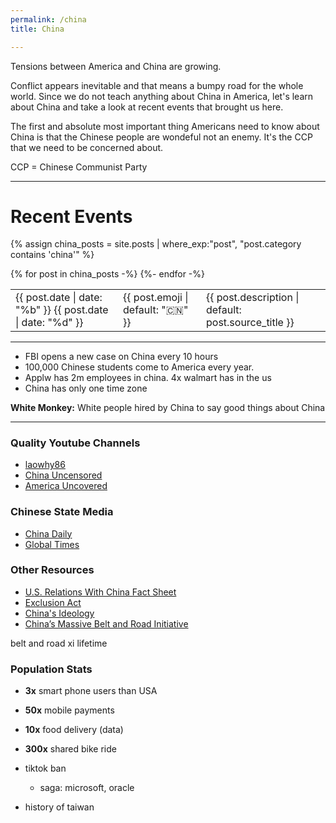 ```yaml
---
permalink: /china
title: China

---
```


Tensions between America and China are growing. 

Conflict appears inevitable and that means a bumpy road for the whole world. Since we do not teach anything about China in America, let's learn about China and take a look at recent events that brought us here. 

The first and absolute most important thing Americans need to know about China is that the Chinese people are wondeful not an enemy. It's the CCP that we need to be concerned about.

CCP = Chinese Communist Party

---

# Recent Events




{% assign china_posts = site.posts | where_exp:"post", "post.category contains 'china'"  %}

<table class="timeline">
  {% for post in china_posts -%}
  <tr>
    <td class="date">{{ post.date | date: "%b" }} {{ post.date | date: "%d" }}</td>
    <td class="emoji">{{ post.emoji  | default: "🇨🇳" }}</td>
    <!-- <td class="source"><a href="#">{{ post.source  }}</a></td> -->
    <td class="description">{{ post.description | default: post.source_title  }}</td>
  </tr>
  <tr class="spacer"></tr>
  {%- endfor -%}
</table>



---

- FBI opens a new case on China every 10 hours
- 100,000 Chinese students come to America every year.
- Applw has 2m employees in china. 4x walmart has in the us
- China has only one time zone


**White Monkey:** White people hired by China to say good things about China 

---

### Quality Youtube Channels

- [laowhy86](https://www.youtube.com/c/laowhy86)
- [China Uncensored](https://www.youtube.com/user/NTDChinaUncensored)
- [America Uncovered](https://www.youtube.com/channel/UC_7vFlErTHxVD-IFNB-BFCg)

### Chinese State Media

- [China Daily](http://global.chinadaily.com.cn)
- [Global Times](https://twitter.com/globaltimesnews)

### Other Resources

- [U.S. Relations With China Fact Sheet](https://www.state.gov/u-s-relations-with-china/)
- [Exclusion Act](https://history.state.gov/milestones/1866-1898/chinese-immigration)
- [China's Ideology](https://palladiummag.com/2019/05/31/xi-jinping-in-translation-chinas-guiding-ideology/)
- [China’s Massive Belt and Road Initiative](https://www.cfr.org/backgrounder/chinas-massive-belt-and-road-initiative)

belt and road
xi lifetime

### Population Stats

- **3x** smart phone users than USA
- **50x** mobile payments
- **10x** food delivery (data)
- **300x** shared bike ride



- tiktok ban
    - saga: microsoft, oracle
- history of taiwan